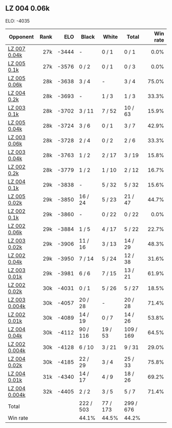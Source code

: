 ## LZ 004 0.06k ##

ELO: -4035

Opponent | Rank | ELO | Black | White | Total | Win rate
---------|-----:|----:|-------|-------|-------|-------:
[LZ 007 0.04k](LZ%20007%200.04k.md) | 27k | -3444 | - | 0 / 1 | 0 / 1 | 0.0%
[LZ 005 0.1k](LZ%20005%200.1k.md) | 27k | -3576 | 0 / 2 | 0 / 1 | 0 / 3 | 0.0%
[LZ 005 0.06k](LZ%20005%200.06k.md) | 28k | -3638 | 3 / 4 | - | 3 / 4 | 75.0%
[LZ 004 0.2k](LZ%20004%200.2k.md) | 28k | -3693 | - | 1 / 3 | 1 / 3 | 33.3%
[LZ 003 0.1k](LZ%20003%200.1k.md) | 28k | -3702 | 3 / 11 | 7 / 52 | 10 / 63 | 15.9%
[LZ 005 0.04k](LZ%20005%200.04k.md) | 28k | -3724 | 3 / 6 | 0 / 1 | 3 / 7 | 42.9%
[LZ 003 0.06k](LZ%20003%200.06k.md) | 28k | -3728 | 2 / 4 | 0 / 2 | 2 / 6 | 33.3%
[LZ 003 0.04k](LZ%20003%200.04k.md) | 28k | -3763 | 1 / 2 | 2 / 17 | 3 / 19 | 15.8%
[LZ 002 0.2k](LZ%20002%200.2k.md) | 28k | -3779 | 1 / 2 | 1 / 10 | 2 / 12 | 16.7%
[LZ 004 0.1k](LZ%20004%200.1k.md) | 29k | -3838 | - | 5 / 32 | 5 / 32 | 15.6%
[LZ 005 0.02k](LZ%20005%200.02k.md) | 29k | -3850 | 16 / 24 | 5 / 23 | 21 / 47 | 44.7%
[LZ 002 0.1k](LZ%20002%200.1k.md) | 29k | -3860 | - | 0 / 22 | 0 / 22 | 0.0%
[LZ 002 0.06k](LZ%20002%200.06k.md) | 29k | -3884 | 1 / 5 | 4 / 17 | 5 / 22 | 22.7%
[LZ 003 0.02k](LZ%20003%200.02k.md) | 29k | -3906 | 11 / 16 | 3 / 13 | 14 / 29 | 48.3%
[LZ 002 0.04k](LZ%20002%200.04k.md) | 29k | -3950 | 7 / 14 | 5 / 24 | 12 / 38 | 31.6%
[LZ 003 0.01k](LZ%20003%200.01k.md) | 29k | -3981 | 6 / 6 | 7 / 15 | 13 / 21 | 61.9%
[LZ 002 0.02k](LZ%20002%200.02k.md) | 30k | -4031 | 0 / 1 | 5 / 26 | 5 / 27 | 18.5%
[LZ 003 0.004k](LZ%20003%200.004k.md) | 30k | -4057 | 20 / 28 | - | 20 / 28 | 71.4%
[LZ 002 0.01k](LZ%20002%200.01k.md) | 30k | -4089 | 14 / 19 | 0 / 7 | 14 / 26 | 53.8%
[LZ 004 0.04k](LZ%20004%200.04k.md) | 30k | -4112 | 90 / 116 | 19 / 53 | 109 / 169 | 64.5%
[LZ 002 0.004k](LZ%20002%200.004k.md) | 30k | -4128 | 6 / 10 | 3 / 21 | 9 / 31 | 29.0%
[LZ 004 0.02k](LZ%20004%200.02k.md) | 30k | -4185 | 22 / 29 | 3 / 4 | 25 / 33 | 75.8%
[LZ 004 0.01k](LZ%20004%200.01k.md) | 31k | -4340 | 14 / 17 | 4 / 9 | 18 / 26 | 69.2%
[LZ 004 0.004k](LZ%20004%200.004k.md) | 32k | -4405 | 2 / 2 | 3 / 5 | 5 / 7 | 71.4%
Total | | | 222 / 503 | 77 / 173 | 299 / 676 | 
Win rate| | | 44.1% | 44.5% | 44.2% | 
